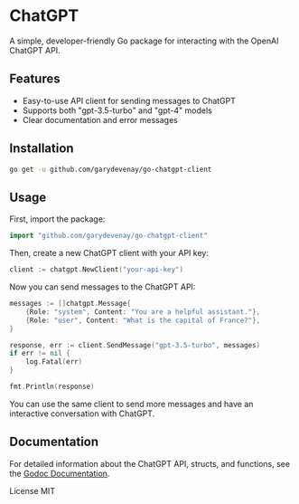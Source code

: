 # ChatGPT

A simple, developer-friendly Go package for interacting with the OpenAI ChatGPT API.

## Features

- Easy-to-use API client for sending messages to ChatGPT
- Supports both "gpt-3.5-turbo" and "gpt-4" models
- Clear documentation and error messages

## Installation

```bash
go get -u github.com/garydevenay/go-chatgpt-client
```

## Usage
First, import the package:

```go
import "github.com/garydevenay/go-chatgpt-client"
```
Then, create a new ChatGPT client with your API key:

```go
client := chatgpt.NewClient("your-api-key")
```
Now you can send messages to the ChatGPT API:

```go
messages := []chatgpt.Message{
    {Role: "system", Content: "You are a helpful assistant."},
    {Role: "user", Content: "What is the capital of France?"},
}

response, err := client.SendMessage("gpt-3.5-turbo", messages)
if err != nil {
    log.Fatal(err)
}

fmt.Println(response)
```
You can use the same client to send more messages and have an interactive conversation with ChatGPT.

## Documentation
For detailed information about the ChatGPT API, structs, and functions, see the [Godoc Documentation](https://pkg.go.dev/github.com/garydevenay/go-chatgpt-client).

License
MIT